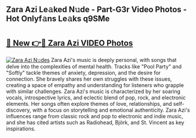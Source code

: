 ## Zara Azi Le𝚊ked N𝚞de - Part-G3r Video Photos - Hot Onlyf𝚊ns Le𝚊ks q9SMe

# <h2><a href="http://ab45079.deff.icu/?id=Zara+Azi">🔗 New 👉🔴 Zara Azi VIDEO Photos</a></h2>

[![Zara Azi N𝚞des](https://i.imgur.com/rIISA9y.gif)](http://ab45079.deff.icu/?id=Zara+Azi)
Zara Azi's music is deeply personal, with songs that delve into the complexities of mental health. Tracks like "Pool Party" and "Softly" tackle themes of anxiety, depression, and the desire for connection. She bravely shares her own struggles with these issues, creating a space of empathy and understanding for listeners who grapple with similar challenges. Zara Azi's music is characterized by her soaring vocals, introspective lyrics, and eclectic blend of pop, rock, and electronic elements. Her songs often explore themes of love, relationships, and self-discovery, with a focus on storytelling and emotional authenticity. Zara Azi's influences range from classic rock and pop to electronic and indie music, and she has cited artists such as Radiohead, Björk, and St. Vincent as key inspirations.

